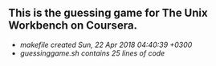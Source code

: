 ## This is the guessing game for The Unix Workbench on Coursera.
- *makefile created Sun, 22 Apr 2018 04:40:39 +0300*
- *guessinggame.sh contains 25 lines of code*
